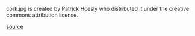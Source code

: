 cork.jpg is created by Patrick Hoesly who distributed it under the
creative commons attribution license.

[source](http://zooboingreview.blogspot.com/2011/10/cork-board-texture-iphone-ipad.html)
